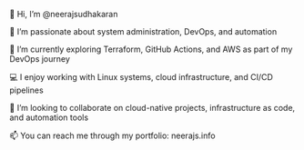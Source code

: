 👋 Hi, I’m @neerajsudhakaran

👀 I’m passionate about system administration, DevOps, and automation

🌱 I’m currently exploring Terraform, GitHub Actions, and AWS as part of my DevOps journey

💻 I enjoy working with Linux systems, cloud infrastructure, and CI/CD pipelines

🤝 I’m looking to collaborate on cloud-native projects, infrastructure as code, and automation tools

📫 You can reach me through my portfolio: neerajs.info
<!---
neerajsudhakaran/neerajsudhakaran is a ✨ special ✨ repository because its `README.md` (this file) appears on your GitHub profile.
You can click the Preview link to take a look at your changes.
--->
